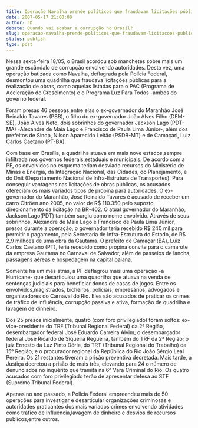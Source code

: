 ```yaml
---
title: Operação Navalha prende políticos que fraudavam licitações públicas
date: 2007-05-17 21:00:00
author: JD
debate: Quando vai acabar a corrupção no Brasil?
slug: operacao-navalha-prende-politicos-que-fraudavam-licitacoes-publicas
status: publish 
type: post
---
```


Nessa sexta-feira 18/05, o Brasil acordou sob manchetes sobre mais um grande escândalo de corrupção envolvendo autoridades. Desta vez, uma operação batizada como Navalha, deflagrada pela Polícia Federal, desmontou uma quadrilha que fraudava licitações públicas para a realização de obras, como aquelas listadas para o PAC (Programa de Aceleração do Crescimento) e o Programa Luz Para Todos -ambos do governo federal. 


Foram presas 46 pessoas,entre elas o ex-governador do Maranhão José Reinaldo Tavares (PSB), o filho do ex-governador João Alves Filho (DEM-SE), João Alves Neto, dois sobrinhos do governador Jackson Lago (PDT-MA) -Alexandre de Maia Lago e Francisco de Paula Lima Júnior-, além dos prefeitos de Sinop, Nilson Aparecido Leitão (PSDB-MT) e de Camaçari, Luiz Carlos Caetano (PT-BA).


Com base em Brasília, a quadrilha atuava em mais nove estados,sempre infiltrada nos governos federais,estaduais e municipais. De acordo com a PF, os envolvidos no esquema teriam desviado recursos do Ministério de Minas e Energia, da Integração Nacional, das Cidades, do Planejamento, e do Dnit (Departamento Nacional de Infra-Estrutura de Transportes). Para conseguir vantagens nas licitações de obras públicas, os acusados ofereciam os mais variados tipos de propina para autoridades. O ex-governador do Maranhão, José Reinaldo Tavares é acusado de receber um carro Citröen ano 2005, no valor de R$ 110.350 pelo suposto direcionamento da licitação na BR-402. O atual governador do Maranhão, Jackson Lago(PDT) também surgiu como nome envolvido. Através de seus sobrinhos, Alexandre de Maia Lago e Francisco de Paula Lima Júnior, presos durante a operação, o governador teria recebido R$ 240 mil para permitir o pagamento, pela Secretaria de Infra-Estrutura do Estado, de R$ 2,9 milhões de uma obra da Gautama. O prefeito de Camaçari(BA), Luiz Carlos Caetano (PT), teria recebido como propina convite para o camarote da empresa Gautama no Carnaval de Salvador, além de passeios de lancha, passagens aéreas e hospedagem na capital baiana.


Somente há um mês atrás, a PF deflagrou mais uma operação -a Hurricane- que desarticulou uma quadrilha que atuava na venda de sentenças judiciais para beneficiar donos de casas de jogos. Entre os envolvidos,magistrados, bicheiros, policiais, empresários, advogados e organizadores do Carnaval do Rio. Eles são acusados de praticar os crimes de tráfico de influência, corrupção passiva e ativa, formação de quadrilha e lavagem de dinheiro. 


Dos 25 presos inicialmente, quatro (com foro privilegiado) foram soltos: ex-vice-presidente do TRF (Tribunal Regional Federal) da 2ª Região, desembargador federal José Eduardo Carreira Alvim; o desembargador federal José Ricardo de Siqueira Regueira, também do TRF da 2ª Região; o juiz Ernesto da Luz Pinto Dória, do TRT (Tribunal Regional do Trabalho) da 15ª Região, e o procurador regional da República do Rio João Sérgio Leal Pereira. Os 21 restantes tiveram a prisão preventiva decretada. Mais tarde, a Justiça decretou a prisão de mais três, elevando para 24 o número de denunciados no inquérito que tramita na 6ª Vara Criminal do Rio. Os quatro acusados com foro privilegiado terão de apresentar defesa ao STF (Supremo Tribunal Federal).  
  
Apenas no ano passado, a Polícia Federal empreendeu mais de 50 operações para investigar e desarticular organizações criminosas e autoridades praticantes dos mais variados crimes envolvendo atividades como tráfico de influência,lavagem de dinheiro e desvios de recursos públicos,entre outros.



